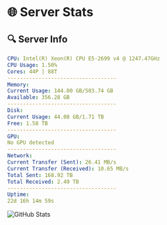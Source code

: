 # 🌐 Server Stats
## 🔍 Server Info
```yaml
CPU: Intel(R) Xeon(R) CPU E5-2699 v4 @ 1247.47GHz
CPU Usage: 1.50%
Cores: 44P | 88T
-----------------------------------
Memory:
Current Usage: 144.00 GB/503.74 GB
Available: 356.28 GB
-----------------------------------
Disk:
Current Usage: 44.08 GB/1.71 TB
Free: 1.58 TB
-----------------------------------
GPU:
No GPU detected
-----------------------------------
Network:
Current Transfer (Sent): 26.41 MB/s
Current Transfer (Received): 10.65 MB/s
Total Sent: 168.92 TB
Total Received: 2.49 TB
-----------------------------------
Uptime:
22d 16h 14m 59s
```
![GitHub Stats](https://img.shields.io/badge/Updated-2025-03-02_14:58:17-blue)